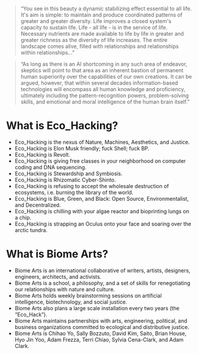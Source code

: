 > “You see in this beauty a dynamic stabilizing effect essential to all life. It's aim is simple: to maintain and produce coordinated patterns of greater and greater diversity. Life improves a closed system's capacity to sustain life. Life - all life - is in the service of life. Necessary nutrients are made available to life by life in greater and greater richness as the diversity of life increases. The entire landscape comes alive, filled with relationships and relationships within relationships...”

> “As long as there is an AI shortcoming in any such area of endeavor, skeptics will point to that area as an inherent bastion of permanent human superiority over the capabilities of our own creations. It can be argued, however, that within several decades information-based technologies will encompass all human knowledge and proficiency, ultimately including the pattern-recognition powers, problem-solving skills, and emotional and moral intelligence of the human brain itself.”

# What is Eco_Hacking?

- Eco_Hacking is the nexus of Nature, Machines, Aesthetics, and Justice.
- Eco_Hacking is Elon Musk friendly; fuck Shell; fuck BP.
- Eco_Hacking is Revolt.
- Eco_Hacking is giving free classes in your neighborhood on computer coding and DNA sequencing.
- Eco_Hacking is Stewardship and Symbiosis.
- Eco_Hacking is Rhizomatic Cyber-Shinto.
- Eco_Hacking is refusing to accept the wholesale destruction of ecosystems, i.e. burning the library of the world.
- Eco_Hacking is Blue, Green, and Black: Open Source, Environmentalist, and Decentralized.
- Eco_Hacking is chilling with your algae reactor and bioprinting lungs on a chip.
- Eco_Hacking is strapping an Oculus onto your face and soaring over the arctic tundra.

# What is Biome Arts?

- Biome Arts is an international collaborative of writers, artists, designers, engineers, architects, and activists.
- Biome Arts is a school, a philosophy, and a set of skills for renegotiating our relationships with nature and culture.
- Biome Arts holds weekly brainstorming sessions on artificial intelligence, biotechnology, and social justice.
- Biome Arts also plans a large scale installation every two years (the “Eco_Hack”).
- Biome Arts maintains partnerships with arts, engineering, political, and business organizations committed to ecological and distributive justice.
- Biome Arts is Chihao Yo, Sally Bozzuto, David Kim, Saito, Brian House, Hyo Jin Yoo, Adam Frezza, Terri Chiao, Sylvia Cena-Clark, and Adam Clark.
